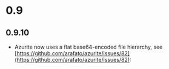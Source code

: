 # 0.9
## 0.9.10
- Azurite now uses a flat base64-encoded file hierarchy, see [https://github.com/arafato/azurite/issues/82](https://github.com/arafato/azurite/issues/82): 
